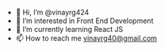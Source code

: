 - 👋 Hi, I’m @vinayrg424
- 👀 I’m interested in Front End Development
- 🌱 I’m currently learning React JS
- 📫 How to reach me vinayrg40@gmail.com


